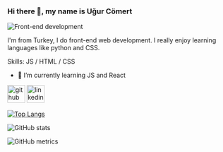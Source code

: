 ### Hi there 👋, my name is Uğur Cömert

![Front-end development](https://i.imgur.com/4oX3cXK.jpg)

I'm from Turkey, I do front-end web development. I really enjoy learning languages like python and CSS.

Skills: JS / HTML / CSS

- 🌱 I’m currently learning JS and React 


[<img src='https://cdn.jsdelivr.net/npm/simple-icons@3.0.1/icons/github.svg' alt='github' height='40'>](https://github.com/ugurcmrt)  [<img src='https://cdn.jsdelivr.net/npm/simple-icons@3.0.1/icons/linkedin.svg' alt='linkedin' height='40'>](https://www.linkedin.com/in/uğur-cömert-088205195/)  

[![Top Langs](https://github-readme-stats.vercel.app/api/top-langs/?username=ugurcmrt)](https://github.com/anuraghazra/github-readme-stats)

![GitHub stats](https://github-readme-stats.vercel.app/api?username=ugurcmrt&show_icons=true&count_private=true)  

![GitHub metrics](https://metrics.lecoq.io/ugurcmrt)  

